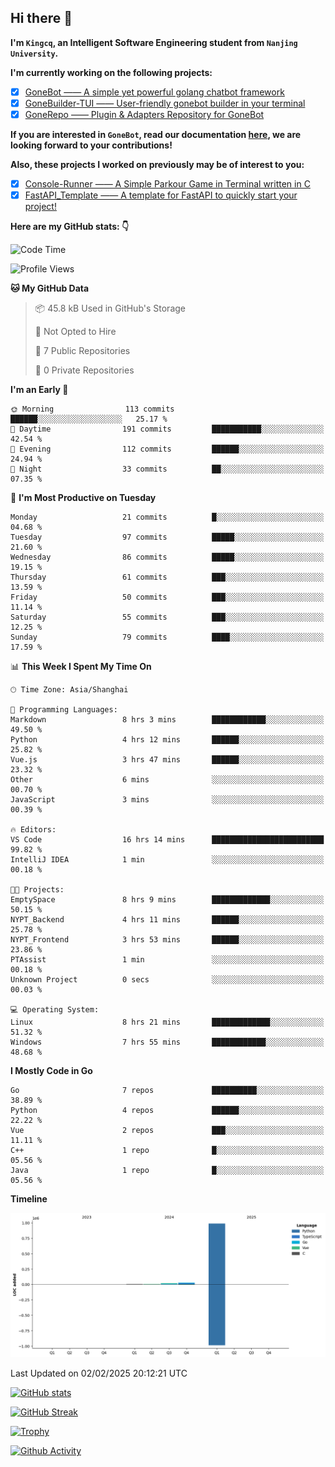## Hi there 👋

**I'm `Kingcq`, an Intelligent Software Engineering student from `Nanjing University`.**

**I'm currently working on the following projects:**

- [x] [GoneBot —— A simple yet powerful golang chatbot framework](https://github.com/gonebot-dev/gonebot)
- [x] [GoneBuilder-TUI —— User-friendly gonebot builder in your terminal](https://github.com/gonebot-dev/gonebuilder-tui)
- [x] [GoneRepo —— Plugin & Adapters Repository for GoneBot](https://github.com/gonebot-dev/gonerepo)

**If you are interested in `GoneBot`, read our documentation [here](https://gonebot-dev.github.io/), we are looking forward to your contributions!**

**Also, these projects I worked on previously may be of interest to you:**

- [x] [Console-Runner —— A Simple Parkour Game in Terminal written in C](https://github.com/Kingcxp/Console-Runners)
- [x] [FastAPI_Template —— A template for FastAPI to quickly start your project!](https://github.com/Kingcxp/FastAPI_Template)

**Here are my GitHub stats: 👇**
<!--START_SECTION:waka-->
![Code Time](http://img.shields.io/badge/Code%20Time-1%2C456%20hrs%2014%20mins-blue)

![Profile Views](http://img.shields.io/badge/Profile%20Views-2-blue)

**🐱 My GitHub Data** 

> 📦 45.8 kB Used in GitHub's Storage 
 > 
> 🚫 Not Opted to Hire
 > 
> 📜 7 Public Repositories 
 > 
> 🔑 0 Private Repositories 
 > 
**I'm an Early 🐤** 

```text
🌞 Morning                113 commits         ██████░░░░░░░░░░░░░░░░░░░   25.17 % 
🌆 Daytime                191 commits         ███████████░░░░░░░░░░░░░░   42.54 % 
🌃 Evening                112 commits         ██████░░░░░░░░░░░░░░░░░░░   24.94 % 
🌙 Night                  33 commits          ██░░░░░░░░░░░░░░░░░░░░░░░   07.35 % 
```
📅 **I'm Most Productive on Tuesday** 

```text
Monday                   21 commits          █░░░░░░░░░░░░░░░░░░░░░░░░   04.68 % 
Tuesday                  97 commits          █████░░░░░░░░░░░░░░░░░░░░   21.60 % 
Wednesday                86 commits          █████░░░░░░░░░░░░░░░░░░░░   19.15 % 
Thursday                 61 commits          ███░░░░░░░░░░░░░░░░░░░░░░   13.59 % 
Friday                   50 commits          ███░░░░░░░░░░░░░░░░░░░░░░   11.14 % 
Saturday                 55 commits          ███░░░░░░░░░░░░░░░░░░░░░░   12.25 % 
Sunday                   79 commits          ████░░░░░░░░░░░░░░░░░░░░░   17.59 % 
```


📊 **This Week I Spent My Time On** 

```text
🕑︎ Time Zone: Asia/Shanghai

💬 Programming Languages: 
Markdown                 8 hrs 3 mins        ████████████░░░░░░░░░░░░░   49.50 % 
Python                   4 hrs 12 mins       ██████░░░░░░░░░░░░░░░░░░░   25.82 % 
Vue.js                   3 hrs 47 mins       ██████░░░░░░░░░░░░░░░░░░░   23.32 % 
Other                    6 mins              ░░░░░░░░░░░░░░░░░░░░░░░░░   00.70 % 
JavaScript               3 mins              ░░░░░░░░░░░░░░░░░░░░░░░░░   00.39 % 

🔥 Editors: 
VS Code                  16 hrs 14 mins      █████████████████████████   99.82 % 
IntelliJ IDEA            1 min               ░░░░░░░░░░░░░░░░░░░░░░░░░   00.18 % 

🐱‍💻 Projects: 
EmptySpace               8 hrs 9 mins        █████████████░░░░░░░░░░░░   50.15 % 
NYPT_Backend             4 hrs 11 mins       ██████░░░░░░░░░░░░░░░░░░░   25.78 % 
NYPT_Frontend            3 hrs 53 mins       ██████░░░░░░░░░░░░░░░░░░░   23.86 % 
PTAssist                 1 min               ░░░░░░░░░░░░░░░░░░░░░░░░░   00.18 % 
Unknown Project          0 secs              ░░░░░░░░░░░░░░░░░░░░░░░░░   00.03 % 

💻 Operating System: 
Linux                    8 hrs 21 mins       █████████████░░░░░░░░░░░░   51.32 % 
Windows                  7 hrs 55 mins       ████████████░░░░░░░░░░░░░   48.68 % 
```

**I Mostly Code in Go** 

```text
Go                       7 repos             ██████████░░░░░░░░░░░░░░░   38.89 % 
Python                   4 repos             ██████░░░░░░░░░░░░░░░░░░░   22.22 % 
Vue                      2 repos             ███░░░░░░░░░░░░░░░░░░░░░░   11.11 % 
C++                      1 repo              █░░░░░░░░░░░░░░░░░░░░░░░░   05.56 % 
Java                     1 repo              █░░░░░░░░░░░░░░░░░░░░░░░░   05.56 % 
```



**Timeline**

![Lines of Code chart](https://raw.githubusercontent.com/Kingcxp/Kingcxp/main/assets/bar_graph.png)


 Last Updated on 02/02/2025 20:12:21 UTC
<!--END_SECTION:waka-->

[![GitHub stats](https://github-readme-stats.vercel.app/api?username=Kingcxp&show_icons=true&count_private=true&theme=aura&hide_border=true&icon_color=FF4500&text_color=76EE00)](https://github.com/anuraghazra/github-readme-stats)    

[![GitHub Streak](https://github-readme-streak-stats.herokuapp.com/?user=Kingcxp&hide_border=true&theme=catppuccin-macchiato)](https://git.io/streak-stats)

[![Trophy](https://github-profile-trophy.vercel.app/?username=Kingcxp&theme=dracula)](https://github.com/ryo-ma/github-profile-trophy)

[![Github Activity](https://github-readme-activity-graph.vercel.app/graph?username=Kingcxp&theme=tokyo-night&hide_border=true)](https://github.com/ashutosh00710/github-readme-activity-graph)